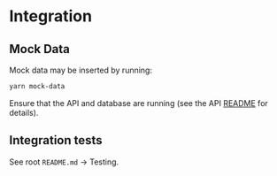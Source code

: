 # Integration

## Mock Data

Mock data may be inserted by running:

```sh
yarn mock-data
```

Ensure that the API and database are running (see the API [README](../api/README.md) for
details).

## Integration tests

See root `README.md` → Testing.
